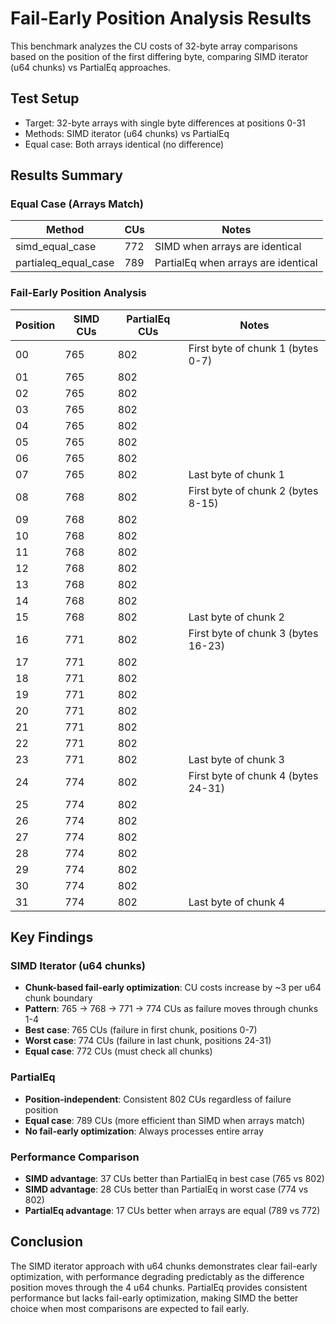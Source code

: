 # Fail-Early Position Analysis Results

This benchmark analyzes the CU costs of 32-byte array comparisons based on the position of the first differing byte, comparing SIMD iterator (u64 chunks) vs PartialEq approaches.

## Test Setup
- Target: 32-byte arrays with single byte differences at positions 0-31
- Methods: SIMD iterator (u64 chunks) vs PartialEq
- Equal case: Both arrays identical (no difference)

## Results Summary

### Equal Case (Arrays Match)
| Method | CUs | Notes |
|--------|-----|-------|
| simd_equal_case | 772 | SIMD when arrays are identical |
| partialeq_equal_case | 789 | PartialEq when arrays are identical |

### Fail-Early Position Analysis
| Position | SIMD CUs | PartialEq CUs | Notes |
|----------|----------|---------------|-------|
| 00 | 765 | 802 | First byte of chunk 1 (bytes 0-7) |
| 01 | 765 | 802 | |
| 02 | 765 | 802 | |
| 03 | 765 | 802 | |
| 04 | 765 | 802 | |
| 05 | 765 | 802 | |
| 06 | 765 | 802 | |
| 07 | 765 | 802 | Last byte of chunk 1 |
| 08 | 768 | 802 | First byte of chunk 2 (bytes 8-15) |
| 09 | 768 | 802 | |
| 10 | 768 | 802 | |
| 11 | 768 | 802 | |
| 12 | 768 | 802 | |
| 13 | 768 | 802 | |
| 14 | 768 | 802 | |
| 15 | 768 | 802 | Last byte of chunk 2 |
| 16 | 771 | 802 | First byte of chunk 3 (bytes 16-23) |
| 17 | 771 | 802 | |
| 18 | 771 | 802 | |
| 19 | 771 | 802 | |
| 20 | 771 | 802 | |
| 21 | 771 | 802 | |
| 22 | 771 | 802 | |
| 23 | 771 | 802 | Last byte of chunk 3 |
| 24 | 774 | 802 | First byte of chunk 4 (bytes 24-31) |
| 25 | 774 | 802 | |
| 26 | 774 | 802 | |
| 27 | 774 | 802 | |
| 28 | 774 | 802 | |
| 29 | 774 | 802 | |
| 30 | 774 | 802 | |
| 31 | 774 | 802 | Last byte of chunk 4 |

## Key Findings

### SIMD Iterator (u64 chunks)
- **Chunk-based fail-early optimization**: CU costs increase by ~3 per u64 chunk boundary
- **Pattern**: 765 → 768 → 771 → 774 CUs as failure moves through chunks 1-4
- **Best case**: 765 CUs (failure in first chunk, positions 0-7)
- **Worst case**: 774 CUs (failure in last chunk, positions 24-31)
- **Equal case**: 772 CUs (must check all chunks)

### PartialEq
- **Position-independent**: Consistent 802 CUs regardless of failure position
- **Equal case**: 789 CUs (more efficient than SIMD when arrays match)
- **No fail-early optimization**: Always processes entire array

### Performance Comparison
- **SIMD advantage**: 37 CUs better than PartialEq in best case (765 vs 802)
- **SIMD advantage**: 28 CUs better than PartialEq in worst case (774 vs 802)
- **PartialEq advantage**: 17 CUs better when arrays are equal (789 vs 772)

## Conclusion

The SIMD iterator approach with u64 chunks demonstrates clear fail-early optimization, with performance degrading predictably as the difference position moves through the 4 u64 chunks. PartialEq provides consistent performance but lacks fail-early optimization, making SIMD the better choice when most comparisons are expected to fail early.